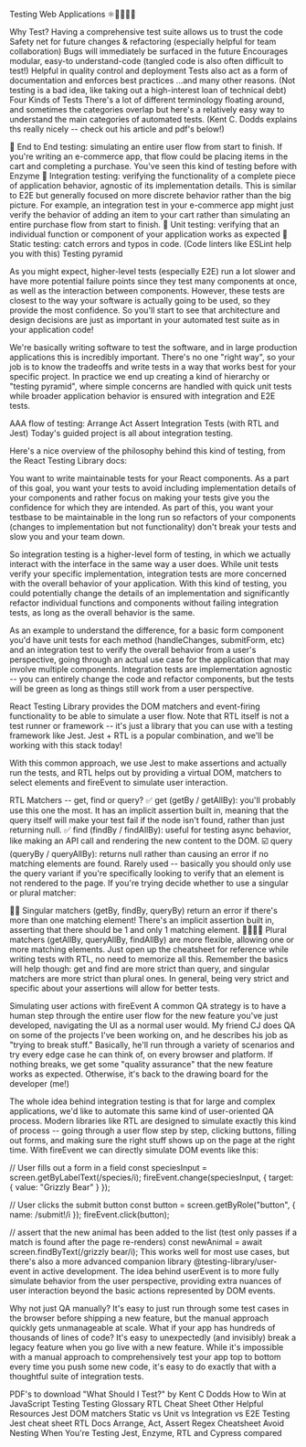 Testing Web Applications
⚛️👩‍🔬🧪🧬

Why Test?
Having a comprehensive test suite allows us to trust the code
Safety net for future changes & refactoring (especially helpful for team collaboration)
Bugs will immediately be surfaced in the future
Encourages modular, easy-to understand-code (tangled code is also often difficult to test!)
Helpful in quality control and deployment
Tests also act as a form of documentation and enforces best practices
...and many other reasons. (Not testing is a bad idea, like taking out a high-interest loan of technical debt)
Four Kinds of Tests
There's a lot of different terminology floating around, and sometimes the categories overlap but here's a relatively easy way to understand the main categories of automated tests. (Kent C. Dodds explains ths really nicely -- check out his article and pdf's below!)

🌲 End to End testing: simulating an entire user flow from start to finish. If you're writing an e-commerce app, that flow could be placing items in the cart and completing a purchase. You've seen this kind of testing before with Enzyme
🌿 Integration testing: verifying the functionality of a complete piece of application behavior, agnostic of its implementation details. This is similar to E2E but generally focused on more discrete behavior rather than the big picture. For example, an integration test in your e-commerce app might just verify the behavior of adding an item to your cart rather than simulating an entire purchase flow from start to finish.
🌱 Unit testing: verifying that an individual function or component of your application works as expected
👀 Static testing: catch errors and typos in code. (Code linters like ESLint help you with this)
Testing pyramid

As you might expect, higher-level tests (especially E2E) run a lot slower and have more potential failure points since they test many components at once, as well as the interaction between components. However, these tests are closest to the way your software is actually going to be used, so they provide the most confidence. So you'll start to see that architecture and design decisions are just as important in your automated test suite as in your application code!

We're basically writing software to test the software, and in large production applications this is incredibly important. There's no one "right way", so your job is to know the tradeoffs and write tests in a way that works best for your specific project. In practice we end up creating a kind of hierarchy or "testing pyramid", where simple concerns are handled with quick unit tests while broader application behavior is ensured with integration and E2E tests.

AAA flow of testing:
Arrange
Act
Assert
Integration Tests (with RTL and Jest)
Today's guided project is all about integration testing.

Here's a nice overview of the philosophy behind this kind of testing, from the React Testing Library docs:

You want to write maintainable tests for your React components. As a part of this goal, you want your tests to avoid including implementation details of your components and rather focus on making your tests give you the confidence for which they are intended. As part of this, you want your testbase to be maintainable in the long run so refactors of your components (changes to implementation but not functionality) don't break your tests and slow you and your team down.

So integration testing is a higher-level form of testing, in which we actually interact with the interface in the same way a user does. While unit tests verify your specific implementation, integration tests are more concerned with the overall behavior of your application. With this kind of testing, you could potentially change the details of an implementation and significantly refactor individual functions and components without failing integration tests, as long as the overall behavior is the same.

As an example to understand the difference, for a basic form component you'd have unit tests for each method (handleChanges, submitForm, etc) and an integration test to verify the overall behavior from a user's perspective, going through an actual use case for the application that may involve multiple components. Integration tests are implementation agnostic -- you can entirely change the code and refactor components, but the tests will be green as long as things still work from a user perspective.

React Testing Library provides the DOM matchers and event-firing functionality to be able to simulate a user flow. Note that RTL itself is not a test runner or framework -- it's just a library that you can use with a testing framework like Jest. Jest + RTL is a popular combination, and we'll be working with this stack today!

With this common approach, we use Jest to make assertions and actually run the tests, and RTL helps out by providing a virtual DOM, matchers to select elements and fireEvent to simulate user interaction.

RTL Matchers -- get, find or query?
✅ get (getBy / getAllBy): you'll probably use this one the most. It has an implicit assertion built in, meaning that the query itself will make your test fail if the node isn't found, rather than just returning null.
✅ find (findBy / findAllBy): useful for testing async behavior, like making an API call and rendering the new content to the DOM.
☑️ query (queryBy / queryAllBy): returns null rather than causing an error if no matching elements are found. Rarely used -- basically you should only use the query variant if you're specifically looking to verify that an element is not rendered to the page.
If you're trying decide whether to use a singular or plural matcher:

🧖‍♂️ Singular matchers (getBy, findBy, queryBy) return an error if there's more than one matching element! There's an implicit assertion built in, asserting that there should be 1 and only 1 matching element.
👩‍👩‍👧‍👦 Plural matchers (getAllBy, queryAllBy, findAllBy) are more flexible, allowing one or more matching elements.
Just open up the cheatsheet for reference while writing tests with RTL, no need to memorize all this. Remember the basics will help though: get and find are more strict than query, and singular matchers are more strict than plural ones. In general, being very strict and specific about your assertions will allow for better tests.

Simulating user actions with fireEvent
A common QA strategy is to have a human step through the entire user flow for the new feature you've just developed, navigating the UI as a normal user would. My friend CJ does QA on some of the projects I've been working on, and he describes his job as "trying to break stuff." Basically, he'll run through a variety of scenarios and try every edge case he can think of, on every browser and platform. If nothing breaks, we get some "quality assurance" that the new feature works as expected. Otherwise, it's back to the drawing board for the developer (me!)

The whole idea behind integration testing is that for large and complex applications, we'd like to automate this same kind of user-oriented QA process. Modern libraries like RTL are designed to simulate exactly this kind of process -- going through a user flow step by step, clicking buttons, filling out forms, and making sure the right stuff shows up on the page at the right time. With fireEvent we can directly simulate DOM events like this:

// User fills out a form in a field
const speciesInput = screen.getByLabelText(/species/i);
fireEvent.change(speciesInput, { target: { value: "Grizzly Bear" } });

// User clicks the submit button
const button = screen.getByRole("button", { name: /submit!/i });
fireEvent.click(button);

// assert that the new animal has been added to the list (test only passes if a match is found after the page re-renders)
const newAnimal = await screen.findByText(/grizzly bear/i);
This works well for most use cases, but there's also a more advanced companion library @testing-library/user-event in active development. The idea behind userEvent is to more fully simulate behavior from the user perspective, providing extra nuances of user interaction beyond the basic actions represented by DOM events.

Why not just QA manually?
It's easy to just run through some test cases in the browser before shipping a new feature, but the manual approach quickly gets unmanageable at scale. What if your app has hundreds of thousands of lines of code? It's easy to unexpectedly (and invisibly) break a legacy feature when you go live with a new feature. While it's impossible with a manual approach to comprehensively test your app top to bottom every time you push some new code, it's easy to do exactly that with a thoughtful suite of integration tests.

PDF's to download
"What Should I Test?" by Kent C Dodds
How to Win at JavaScript Testing
Testing Glossary
RTL Cheat Sheet
Other Helpful Resources
Jest DOM matchers
Static vs Unit vs Integration vs E2E Testing
Jest cheat sheet
RTL Docs
Arrange, Act, Assert
Regex Cheatsheet
Avoid Nesting When You're Testing
Jest, Enzyme, RTL and Cypress compared